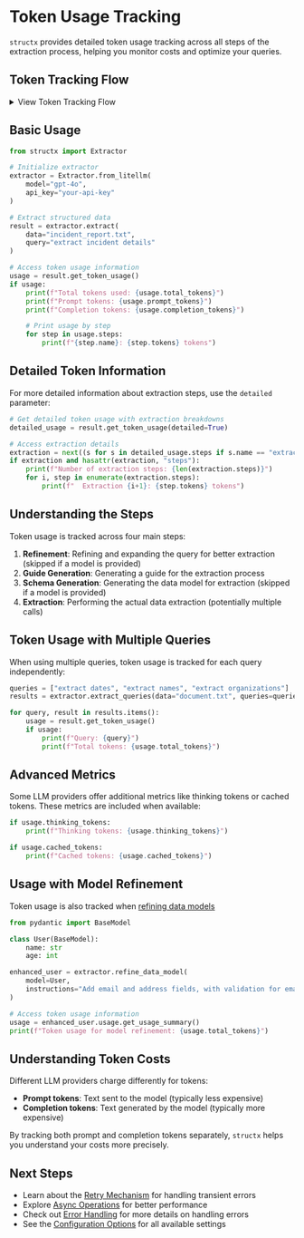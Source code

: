 # Token Usage Tracking

`structx` provides detailed token usage tracking across all steps of the
extraction process, helping you monitor costs and optimize your queries.

## Token Tracking Flow

<details>
<summary>View Token Tracking Flow</summary>

```mermaid
graph TD
    A[Extraction Request] --> B[Query Refinement]
    B --> C[Model Generation]
    C --> D[Data Extraction]
    D --> E[Result Collection]

    B --> F1[Track Refinement Tokens]
    C --> F2[Track Generation Tokens]
    D --> F3[Track Extraction Tokens]

    F1 --> G[Usage Aggregation]
    F2 --> G
    F3 --> G

    G --> H[Total Usage Calculation]
    H --> I[ExtractionResult with Usage]

    subgraph "Token Categories"
        J[Prompt Tokens]
        K[Completion Tokens]
        L[Total Tokens]
    end

    subgraph "Tracking Steps"
        M[Refinement Step]
        N[Generation Step]
        O[Extraction Step]
        P[Individual Extraction Items]
    end

    F1 --> M
    F2 --> N
    F3 --> O
    O --> P
```

</details>

## Basic Usage

```python
from structx import Extractor

# Initialize extractor
extractor = Extractor.from_litellm(
    model="gpt-4o",
    api_key="your-api-key"
)

# Extract structured data
result = extractor.extract(
    data="incident_report.txt",
    query="extract incident details"
)

# Access token usage information
usage = result.get_token_usage()
if usage:
    print(f"Total tokens used: {usage.total_tokens}")
    print(f"Prompt tokens: {usage.prompt_tokens}")
    print(f"Completion tokens: {usage.completion_tokens}")

    # Print usage by step
    for step in usage.steps:
        print(f"{step.name}: {step.tokens} tokens")
```

## Detailed Token Information

For more detailed information about extraction steps, use the `detailed`
parameter:

```python
# Get detailed token usage with extraction breakdowns
detailed_usage = result.get_token_usage(detailed=True)

# Access extraction details
extraction = next((s for s in detailed_usage.steps if s.name == "extraction"), None)
if extraction and hasattr(extraction, "steps"):
    print(f"Number of extraction steps: {len(extraction.steps)}")
    for i, step in enumerate(extraction.steps):
        print(f"  Extraction {i+1}: {step.tokens} tokens")
```

## Understanding the Steps

Token usage is tracked across four main steps:

1. **Refinement**: Refining and expanding the query for better extraction
   (skipped if a model is provided)
2. **Guide Generation**: Generating a guide for the extraction process
3. **Schema Generation**: Generating the data model for extraction (skipped if a
   model is provided)
4. **Extraction**: Performing the actual data extraction (potentially multiple
   calls)

## Token Usage with Multiple Queries

When using multiple queries, token usage is tracked for each query
independently:

```python
queries = ["extract dates", "extract names", "extract organizations"]
results = extractor.extract_queries(data="document.txt", queries=queries)

for query, result in results.items():
    usage = result.get_token_usage()
    if usage:
        print(f"Query: {query}")
        print(f"Total tokens: {usage.total_tokens}")
```

## Advanced Metrics

Some LLM providers offer additional metrics like thinking tokens or cached
tokens. These metrics are included when available:

```python
if usage.thinking_tokens:
    print(f"Thinking tokens: {usage.thinking_tokens}")

if usage.cached_tokens:
    print(f"Cached tokens: {usage.cached_tokens}")
```

## Usage with Model Refinement

Token usage is also tracked when [refining data models](model-refinement.md)

```python
from pydantic import BaseModel

class User(BaseModel):
    name: str
    age: int

enhanced_user = extractor.refine_data_model(
    model=User,
    instructions="Add email and address fields, with validation for email format"
)

# Access token usage information
usage = enhanced_user.usage.get_usage_summary()
print(f"Token usage for model refinement: {usage.total_tokens}")
```

## Understanding Token Costs

Different LLM providers charge differently for tokens:

- **Prompt tokens**: Text sent to the model (typically less expensive)
- **Completion tokens**: Text generated by the model (typically more expensive)

By tracking both prompt and completion tokens separately, `structx` helps you
understand your costs more precisely.

## Next Steps

- Learn about the [Retry Mechanism](retry-mechanism.md) for handling transient
  errors
- Explore [Async Operations](async-operations.md) for better performance
- Check out [Error Handling](../reference/error-handling.md) for more details on
  handling errors
- See the [Configuration Options](../reference/configuration-options.md) for all
  available settings
